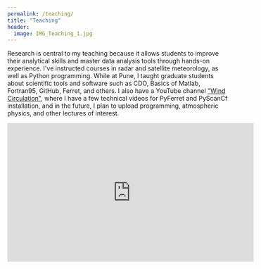```yaml
---
permalink: /teaching/
title: "Teaching"
header:
  image: IMG_Teaching_1.jpg
---
```


Research is central to my teaching because it allows students to improve their analytical skills and master data analysis tools through hands-on experience. I've instructed courses in radar and satellite meteorology, as well as Python programming. While at Pune, I taught graduate students about scientific tools and software such as CDO, Basics of Matlab, Fortran95, GitHub, Ferret, and others. I also have a YouTube channel ["Wind Circulation"](https://www.youtube.com/channel/UCj6KIezbXxTeTDB93KWMXZg), where I have a few technical videos for PyFerret and PyScanCf installation, and in the future, I plan to upload programming, atmospheric physics, and other lectures of interest.

<iframe width="560" height="315" src="https://www.youtube.com/embed/OUrdhe5virA" title="YouTube video player" frameborder="0" allow="accelerometer; autoplay; clipboard-write; encrypted-media; gyroscope; picture-in-picture" allowfullscreen></iframe>
